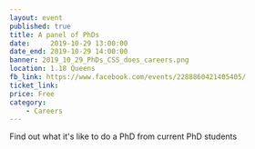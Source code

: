 ```yaml
---
layout: event
published: true
title: A panel of PhDs
date:     2019-10-29 13:00:00
date_end: 2019-10-29 14:00:00
banner: 2019_10_29_PhDs_CSS_does_careers.png
location: 1.18 Queens
fb_link: https://www.facebook.com/events/2288860421405405/
ticket_link:
price: Free
category:
    - Careers
---
```


Find out what it's like to do a PhD from current PhD students

